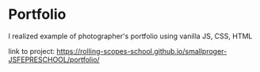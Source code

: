 # Portfolio
I realized example of photographer's portfolio using vanilla JS, CSS, HTML

link to project: https://rolling-scopes-school.github.io/smallproger-JSFEPRESCHOOL/portfolio/
